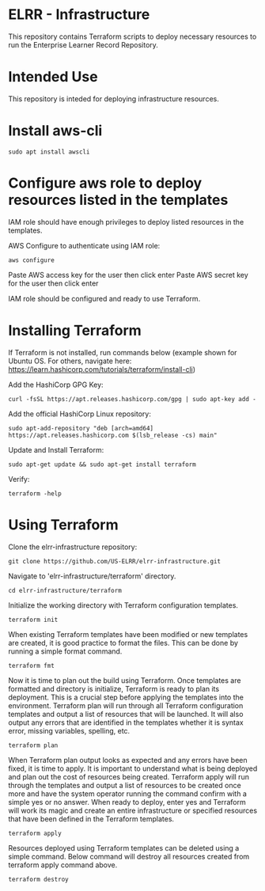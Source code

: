 # ELRR - Infrastructure
This repository contains Terraform scripts to deploy necessary resources to run the Enterprise Learner Record Repository.
# Intended Use
This repository is inteded for deploying infrastructure resources.

# Install aws-cli
```
sudo apt install awscli
```

# Configure aws role to deploy resources listed in the templates
IAM role should have enough privileges to deploy listed resources in the templates.

AWS Configure to authenticate using IAM role:
```
aws configure
```

Paste AWS access key for the user then click enter
Paste AWS secret key for the user then click enter

IAM role should be configured and ready to use Terraform.

# Installing Terraform
If Terraform is not installed, run commands below (example shown for Ubuntu OS. For others, navigate here: https://learn.hashicorp.com/tutorials/terraform/install-cli)

Add the HashiCorp GPG Key:
```
curl -fsSL https://apt.releases.hashicorp.com/gpg | sudo apt-key add -
```

Add the official HashiCorp Linux repository:
```
sudo apt-add-repository "deb [arch=amd64] https://apt.releases.hashicorp.com $(lsb_release -cs) main"
```

Update and Install Terraform:
```
sudo apt-get update && sudo apt-get install terraform
```

Verify:
```
terraform -help
```

# Using Terraform

Clone the elrr-infrastructure repository:

```
git clone https://github.com/US-ELRR/elrr-infrastructure.git
```

Navigate to 'elrr-infrastructure/terraform' directory.
```
cd elrr-infrastructure/terraform
```

Initialize the working directory with Terraform configuration templates.
```
terraform init
```

When existing Terraform templates have been modified or new templates are created, it is good practice to format the files. This can be done by running a simple format command.
```
terraform fmt
```

Now it is time to plan out the build using Terraform. Once templates are formatted and directory is initialize, Terraform is ready to plan its deployment. This is a crucial step before applying the templates into the environment. Terraform plan will run through all Terraform configuration templates and output a list of resources that will be launched. It will also output any errors that are identified in the templates whether it is syntax error, missing variables, spelling, etc.
```
terraform plan
```

When Terraform plan output looks as expected and any errors have been fixed, it is time to apply. It is important to understand what is being deployed and plan out the cost of resources being created. Terraform apply will run through the templates and output a list of resources to be created once more and have the system operator running the command confirm with a simple yes or no answer. When ready to deploy, enter yes and Terraform will work its magic and create an entire infrastructure or specified resources that have been defined in the Terraform templates.
```
terraform apply
```

Resources deployed using Terraform templates can be deleted using a simple command. Below command will destroy all resources created from terraform apply command above.
```
terraform destroy
```
